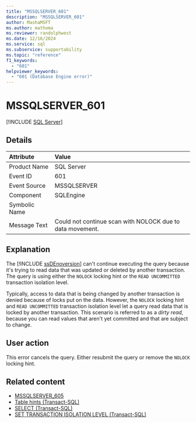 ```yaml
---
title: "MSSQLSERVER_601"
description: "MSSQLSERVER_601"
author: MashaMSFT
ms.author: mathoma
ms.reviewer: randolphwest
ms.date: 12/16/2024
ms.service: sql
ms.subservice: supportability
ms.topic: "reference"
f1_keywords:
  - "601"
helpviewer_keywords:
  - "601 (Database Engine error)"
---
```

# MSSQLSERVER_601

[!INCLUDE [SQL Server](../../includes/applies-to-version/sqlserver.md)]

## Details

| Attribute | Value |
| :--- | :--- |
| Product Name | SQL Server |
| Event ID | 601 |
| Event Source | MSSQLSERVER |
| Component | SQLEngine |
| Symbolic Name | |
| Message Text | Could not continue scan with NOLOCK due to data movement. |

## Explanation

The [!INCLUDE [ssDEnoversion](../../includes/ssdenoversion-md.md)] can't continue executing the query because it's trying to read data that was updated or deleted by another transaction. The query is using either the `NOLOCK` locking hint or the `READ UNCOMMITTED` transaction isolation level.

Typically, access to data that is being changed by another transaction is denied because of locks put on the data. However, the `NOLOCK` locking hint and `READ UNCOMMITTED` transaction isolation level let a query read data that is locked by another transaction. This scenario is referred to as a *dirty read*, because you can read values that aren't yet committed and that are subject to change.

## User action

This error cancels the query. Either resubmit the query or remove the `NOLOCK` locking hint.

## Related content

- [MSSQLSERVER_605](mssqlserver-605-database-engine-error.md)
- [Table hints (Transact-SQL)](../../t-sql/queries/hints-transact-sql-table.md)
- [SELECT (Transact-SQL)](../../t-sql/queries/select-transact-sql.md)
- [SET TRANSACTION ISOLATION LEVEL (Transact-SQL)](../../t-sql/statements/set-transaction-isolation-level-transact-sql.md)
